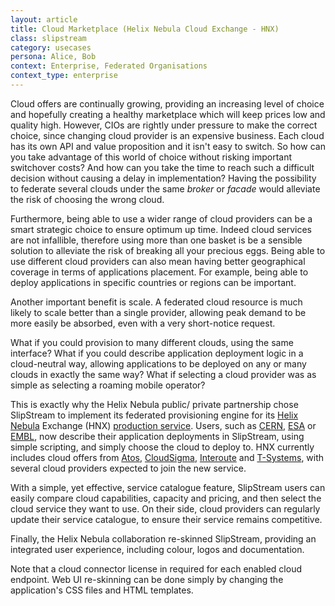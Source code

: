 ```yaml
---
layout: article
title: Cloud Marketplace (Helix Nebula Cloud Exchange - HNX)
class: slipstream
category: usecases
persona: Alice, Bob
context: Enterprise, Federated Organisations
context_type: enterprise
---
```


Cloud offers are continually growing, providing an increasing level of choice and hopefully creating a healthy marketplace which will keep prices low and quality high.
However, CIOs are rightly under pressure to make the correct choice, since changing cloud provider is an expensive business. Each cloud has its own API and value proposition and it isn't easy to switch.
So how can you take advantage of this world of choice without risking important switchover costs? And how can you take the time to reach such a difficult decision without causing a delay in implementation? Having the possibility to federate several clouds under the same *broker* or *facade* would alleviate the risk of choosing the wrong cloud.

Furthermore, being able to use a wider range of cloud providers can be a smart strategic choice to ensure optimum up time. Indeed cloud services are not infallible, therefore using
more than one basket is be a sensible solution to alleviate the risk of breaking all your precious eggs. Being able to use different cloud providers can also mean having better geographical coverage
in terms of applications placement. For example, being able to deploy applications in specific countries or regions can be important.

Another important benefit is scale. A federated cloud resource is much likely to scale better than a single provider, allowing peak demand to be more easily be absorbed, even with a very short-notice request.

What if you could provision to many different clouds, using the same interface? What if you could describe  application deployment logic in a cloud-neutral way, allowing
applications to be deployed on any or many clouds in exactly the same way? What if selecting a cloud provider was as simple as selecting a roaming mobile operator?

This is exactly why the Helix Nebula public/ private partnership chose SlipStream to implement its federated provisioning engine for its [Helix Nebula](http://hnx.helix-nebula.eu/) Exchange (HNX) [production
service](http://www.helix-nebula.eu/). Users, such as [CERN](http://cern.ch), [ESA](http://esa.int) or [EMBL](http://embl.org), now describe their application deployments in SlipStream, using simple scripting, and simply choose the cloud to deploy to. HNX
currently includes cloud offers from [Atos](http://atos.net), [CloudSigma](http://cloudsigma.com), [Interoute](http://interoute.com) and [T-Systems](http://t-systems.com), with several cloud providers expected to join the new service.

With a simple, yet effective, service catalogue feature, SlipStream users can easily compare cloud capabilities, capacity and pricing, and then select the cloud service
they want to use. On their side, cloud providers can regularly update their service catalogue, to ensure their service remains competitive.     

Finally, the Helix Nebula collaboration re-skinned SlipStream, providing an integrated user experience, including colour, logos and documentation.

Note that a cloud connector license in required for each enabled cloud endpoint. Web UI re-skinning can be done simply by changing the application's CSS files and HTML templates.
